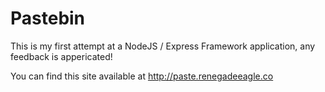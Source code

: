 # Pastebin
This is my first attempt at a NodeJS / Express Framework application, any feedback is appericated!

You can find this site available at http://paste.renegadeeagle.co 
